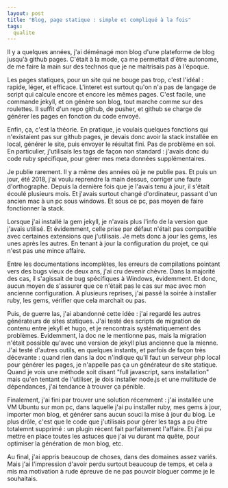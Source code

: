 ```yaml
---
layout: post
title: "Blog, page statique : simple et compliqué à la fois"
tags:
  qualite
---
```


Il y a quelques années, j'ai déménagé mon blog d'une plateforme de blog jusqu'à github pages. C'était à la mode, ça me permettait d'être autonome, de me faire la main sur des technos que je ne maitrisais pas à l'époque.

Les pages statiques, pour un site qui ne bouge pas trop, c'est l'idéal : rapide, léger, et efficace. L'interet est surtout qu'on n'a pas de langage de script qui calcule encore et encore les mêmes pages. C'est facile, une commande jekyll, et on génère son blog, tout marche comme sur des roulettes. Il suffit d'un repo github, de pusher, et github se charge de générer les pages en fonction du code envoyé.

Enfin, ça, c'est la théorie. En pratique, je voulais quelques fonctions qui n'existaient pas sur github pages, je devais donc avoir la stack installée en local, générer le site, puis envoyer le résultat fini. Pas de problème en soi. En particulier, j'utilisais les tags de façon non standard : j'avais donc du code ruby spécifique, pour gérer mes meta données supplémentaires.

Je publie rarement. Il y a même des années où je ne publie pas. Et puis un jour, été 2018, j'ai voulu reprendre la main dessus, corriger une faute d'orthographe. Depuis la dernière fois que je l'avais tenu à jour, il s'était écoulé plusieurs mois. Et j'avais surtout changé d'ordinateur, passant d'un ancien mac à un pc sous windows. Et sous ce pc, pas moyen de faire fonctionner la stack.

Lorsque j'ai installé la gem jekyll, je n'avais plus l'info de la version que j'avais utilisé. Et évidemment, celle prise par défaut n'était pas compatible avec certaines extensions que j'utilisais. Je mets donc à jour les gems, les unes après les autres. En tenant à jour la configuration du projet, ce qui n'est pas une mince affaire. 

Entre les documentations incomplètes, les erreurs de compilations pointant vers des bugs vieux de deux ans, j'ai cru devenir chèvre. Dans la majorité des cas, il s'agissait de bug spécifiques à Windows, évidemment. Et donc, aucun moyen de s'assurer que ce n'était pas le cas sur mac avec mon ancienne configuration. A plusieurs reprises, j'ai passé la soirée à installer ruby, les gems, vérifier que cela marchait ou pas.

Puis, de guerre las, j'ai abandonné cette idée : j'ai regardé les autres générateurs de sites statiques. J'ai testé des scripts de migration de contenu entre jekyll et hugo, et je rencontrais systématiquement des problèmes. Evidemment, la doc ne le mentionne pas, mais la migration n'était possible qu'avec une version de jekyll plus ancienne que la mienne. J'ai testé d'autres outils, en quelques instants, et parfois de façon très décevante : quand rien dans la doc n'indique qu'il faut un serveur php local pour générer les pages, je n'appelle pas ça un générateur de site statique. Quand je vois une méthode soit disant "full javascript, sans installation" mais qu'en tentant de l'utiliser, je dois installer node.js et une multitude de dépendances, j'ai tendance à trouver ça pénible.


Finalement, j'ai fini par trouver une solution récemment : j'ai installée une VM Ubuntu sur mon pc, dans laquelle j'ai pu installer ruby, mes gems à jour, importer mon blog, et générer sans aucun souci la mise à jour du blog. Le plus drôle, c'est que le code que j'utilisais pour gérer les tags a pu être totalemnt supprimé : un plugin récent fait parfaitement l'affaire. Et j'ai pu mettre en place toutes les astuces que j'ai vu durant ma quête, pour optimiser la génération de mon blog, etc.

Au final, j'ai appris beaucoup de choses, dans des domaines assez variés. Mais j'ai l'impression d'avoir perdu surtout beaucoup de temps, et cela a mis ma motivation à rude épreuve de ne pas pouvoir bloguer comme je le souhaitais.
